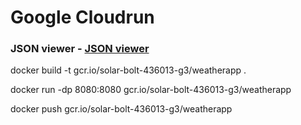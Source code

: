 # Google Cloudrun

### JSON viewer - [JSON viewer](https://jsonformatter.org/json-viewer)

docker build -t gcr.io/solar-bolt-436013-g3/weatherapp .

docker run -dp 8080:8080 gcr.io/solar-bolt-436013-g3/weatherapp

docker push gcr.io/solar-bolt-436013-g3/weatherapp